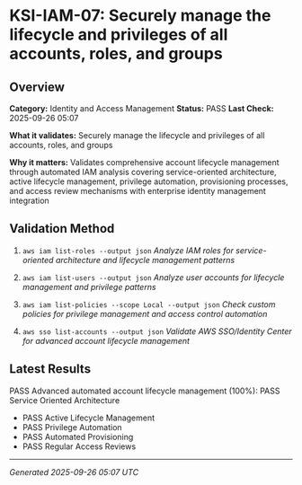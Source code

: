 # KSI-IAM-07: Securely manage the lifecycle and privileges of all accounts, roles, and groups

## Overview

**Category:** Identity and Access Management
**Status:** PASS
**Last Check:** 2025-09-26 05:07

**What it validates:** Securely manage the lifecycle and privileges of all accounts, roles, and groups

**Why it matters:** Validates comprehensive account lifecycle management through automated IAM analysis covering service-oriented architecture, active lifecycle management, privilege automation, provisioning processes, and access review mechanisms with enterprise identity management integration

## Validation Method

1. `aws iam list-roles --output json`
   *Analyze IAM roles for service-oriented architecture and lifecycle management patterns*

2. `aws iam list-users --output json`
   *Analyze user accounts for lifecycle management and privilege patterns*

3. `aws iam list-policies --scope Local --output json`
   *Check custom policies for privilege management and access control automation*

4. `aws sso list-accounts --output json`
   *Validate AWS SSO/Identity Center for advanced account lifecycle management*

## Latest Results

PASS Advanced automated account lifecycle management (100%): PASS Service Oriented Architecture
- PASS Active Lifecycle Management
- PASS Privilege Automation
- PASS Automated Provisioning
- PASS Regular Access Reviews

---
*Generated 2025-09-26 05:07 UTC*